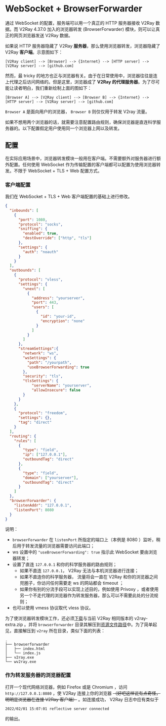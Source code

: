 # WebSocket + BrowserForwarder
通过 WebSocket 的配置，服务端可以用一个真正的 HTTP 服务器接收 V2Ray 数据。而 V2Ray 4.37.0 加入的浏览器转发 (BrowserForwarder) 模块，则可以让真正的网页浏览器发送 V2Ray 数据。

如果说 HTTP 服务器隐藏了 V2Ray **服务器**，那么使用浏览器转发，浏览器隐藏了 V2Ray **客户端**。示意图如下：

```
[V2Ray client] --> [Browser] --> {Internet} --> [HTTP server] --> [V2Ray server] --> [github.com]
```

然而，最 tricky 的地方也正与浏览器有关。由于在日常使用中，浏览器往往是连上代理之后访问网络的。但是这里，浏览器成了 **V2Ray 的代理服务器**。为了尽可能让读者明白，我们重新绘制上面的图如下：

```
[Browser A] --> [V2Ray client] --> [Browser B] --> {Internet} --> [HTTP server] --> [V2Ray server] --> [github.com]
```

`Browser A` 是面向用户的浏览器， `Browser B` 则仅仅用于转发 V2ray 流量。

如果不想用两个浏览器的话，就需要注意配置路由规则，确保浏览器是直连科学服务器的。以下配置假定用户使用同一个浏览器上网以及转发。

## 配置
在实际应用场景中，浏览器转发模块一般用在客户端。不需要额外对服务器进行额外配置。任何使用 WebSocket 作为传输配置的客户端都可以配置为使用浏览器转发。不限于 WebSocket + TLS + Web 配置方式。

### 客户端配置
我们在 WebSocket + TLS + Web 客户端配置的基础上进行修改。
```json
{
  "inbounds": [
    {
      "port": 1080,
      "protocol": "socks",
      "sniffing": {
        "enabled": true,
        "destOverride": ["http", "tls"]
      },
      "settings": {
        "auth": "noauth"
      }
    }
  ],
  "outbounds": [
    {
      "protocol": "vless",
      "settings": {
        "vnext": [
          {
            "address": "yourserver",
            "port": 443,
            "users": [
              {
                "id": "your-id",
                "encryption": "none"
              }
            ]
          }
        ]
      },
      "streamSettings":{
        "network": "ws",
        "wsSettings": {
          "path": "/yourpath",
          "useBrowserForwarding": true
        },
        "security": "tls",
        "tlsSettings": {
            "serverName": "yourserver",
            "allowInsecure": false
        }
      }
    },
    {
      "protocol": "freedom",
      "settings": {},
      "tag": "direct"
    }
  ],
  "routing": {
    "rules": [
      {
        "type": "field",
        "ip": ["127.0.0.1"],
        "outboundTag": "direct"
      },
      {
        "type": "field",
        "domain": ["yourserver"],
        "outboundTag": "direct"
      }
    ]
  },
  "browserForwarder": {
    "listenAddr": "127.0.0.1",
    "listenPort": 8080
  }
}
```

说明：
- `browserForwarder` 在 `listenPort` 所指定的端口上（本例是 8080 ）监听，稍后用于转发流量的浏览器需要访问此端口；
- ws 设置中的 `"useBrowserForwarding": true` 指示此 WebSocket 要由浏览器转发；
- 设置了直连 `127.0.0.1` 和你的科学服务器的路由规则；
  * 如果不直连 `127.0.0.1`， V2Ray 无法与本机浏览器进行连接；
  * 如果不直连你的科学服务器，  流量将会一直在 V2Ray 和你的浏览器之间兜圈子，你访问任何需要走 ws 的网站都会 timeout ；
  * 如果你有别的分流手段可以实现上述目的，例如使用 Privoxy ，或者使用另一个不走代理的浏览器作为转发服务器，那么可以不需要此处的分流规则；
- 也可以使用 vmess 协议取代 vless 协议。

为了使浏览器转发模块工作，还必须[下载](https://github.com/v2fly/v2ray-core/releases)与当前 V2Ray 相同版本的 v2ray-extra.zip 。并将 `browserforwarder` 目录其解压到[资源文件路径](https://www.v2fly.org/config/env.html#%E8%B5%84%E6%BA%90%E6%96%87%E4%BB%B6%E8%B7%AF%E5%BE%84)中。为了简单起见，直接解压到 `v2ray` 所在目录，类似下面的列表：

```
.
├── browserforwarder
│   ├── index.html
│   └── index.js
├── v2ray.exe
└── wv2ray.exe
```

### 作为转发服务器的浏览器配置
打开一个现代网络浏览器，例如 Firefox 或是 Chromium ，访问 `http://127.0.0.1:8080` ，使 V2Ray 连接上你的浏览器 ~~（好吧这样说有点奇怪，明明是浏览器在连接 V2Ray 客户端）~~ 。如连接成功， V2Ray 日志中应有类似于
```
2022/02/01 15:07:01 reflective server connected
```
的输出。
